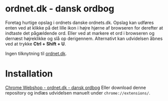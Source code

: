 # ordnet.dk - dansk ordbog
Foretag hurtige opslag i ordnets danske ordnets.dk. Opslag kan udføres enten ved at klikke på det lille ikon i højre hjørne af browseren for derefter at indtaste det pågældende ord. Eller ved at markere et ord i browseren og dernæst højreklikke og slå op derigennem. Alternativt kan udvidelsen åbnes ved at trykke **Ctrl + Shift + U**.

Ingen tilknytning til [ordnet.dk](http://ordnet.dk/ddo).

# Installation
[Chrome Webshop - ordnet.dk - dansk ordbog](https://chrome.google.com)
Eller download denne repository og indlæs udvidelsen manuelt under `chrome://extensions/`.
